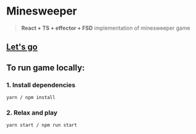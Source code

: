 # Minesweeper

> <b>React + TS + effector + FSD</b> implementation of minesweeper game

## [Let's go](https://main--visionary-biscuit-301b21.netlify.app/)

## To run game locally:

### 1. Install dependencies

`yarn / npm install`

### 2. Relax and play

`yarn start / npm run start`

